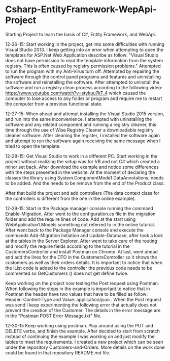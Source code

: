 ﻿# Csharp-EntityFramework-WepApi-Project
Starting Project to learn the basis of C#, Entity Framework, and WebApi.

12-26-15: Start working in the project, get into some difficulties with running Visual Studio 2013. I keep getting into an error when attempting to open the templates for ASP.Net Web Application describe as follow: "Visual Studio does not have permission to read the template information from the system registry. This is often caused by registry permission problems." Attempted to run the program with my Anti-Virus turn off. Attempted by repairing the software through the control panel programs and features and uninstalling the software and reinstalling the software. After attempted to uninstall the software and run a registry clean process according to the following video: https://www.youtube.com/watch?v=stykuu7kT_4 which caused the computer to lose access to any folder or program and require me to restart the computer from a previous functional state. 

12-27-15: When ahead and attempt installing the Visual Studio 2015 version, and run into the same inconvenience. I attempted with uninstalling the software and any related component and running a registry cleaner, this time through the use of Wise Registry Cleaner a downloadable registry cleaner software. After cleaning the register, I installed the software again and attempt to run the software again receiving the same message when I tried to open the template.

12-28-15: Get Visual Studio to work in a different PC. Start working in the project without realizing the setup was for VB and not C# which created a minor set back. After download the example and notice some differences with the steps presented in the website. At the moment of declaring the classes the library using System.ComponentMode1.DataAnnotations; needs to be added. And the </review> needs to be remove from the end of the Product class.

After that build the project and add controllers (The data context class for the controllers is different from the one in the online example).

12-29-15: Start in the Package manager console running the command Enable-Migration, After went to the configuration.cs file in the migration folder and add the require lines of code. Add at the start using WebApplication1.Models something not referred to in the online tutorial. After went back to the Package Manager console and execute the commands Add-Migration Initiation and Update-Database, after took a look at the tables in the Server Explorer. After went to take care of the routing and modify the require fields according to the tutorial in the CustomersController and install Postman on Chrome. At last, went ahead and add the lines for the DTO in the CustomersController so it shows the customers as well as their orders details. It is important to notice that when the IList code is added to the controller the previous code needs to be commented so GetCustomers () does not get define twice.

Keep working on the project now testing the Post request using Postman. When following the steps in the example is important to notice that in Postman the header have two values that have to be filled as follow: Header: Content-Type and Value: application/json . When the Post request was send I keep experimenting the following error that actually does not prevent the creation of the Customer. The details in the error message are in the "Postman POST Error Message.txt" file.

12-30-15 Keep working using postman. Play around using the PUT and DELETE verbs, and finish the example. After decided to start from scratch instead of continuing the example I was working on and just modify the tables to meet the requirements. I created a new project which can be seen under the repository Customers-and-Orders. More details on the work done could be found in that repository README.md file.